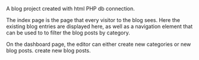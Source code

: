 A blog project created with html PHP db connection.

The index page is the page that every visitor to the blog sees. Here 
the existing blog entries are displayed here, as well as a navigation element that can be used to 
to filter the blog posts by category. 

On the dashboard page, the editor can either create new categories or new blog posts. 
create new blog posts. 
